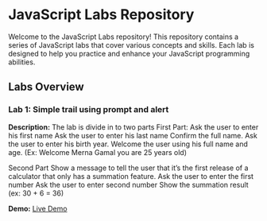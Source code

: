 # JavaScript Labs Repository

Welcome to the JavaScript Labs repository! This repository contains a series of JavaScript labs that cover various concepts and skills. Each lab is designed to help you practice and enhance your JavaScript programming abilities.

## Labs Overview

### Lab 1: Simple trail using prompt and alert
<!-- ![Lab 1](./images/lab1.png) -->

**Description:**
The lab is divide in to two parts
First Part:
Ask the user to enter his first name
Ask the user to enter his last name
Confirm the full name.
Ask the user to enter his birth year.
Welcome the user using his full name and age.
(Ex: Welcome Merna Gamal you are 25 years old)

Second Part
Show a message to tell the user that it’s the first release of a calculator that only has a summation feature.
Ask the user to enter the first number
Ask the user to enter second number
Show the summation result (ex: 30 + 6 = 36)

**Demo:**
[Live Demo](https://mernagamalshenouda.github.io/JavaScript-Labs/Lab1-JS/Index.html)


